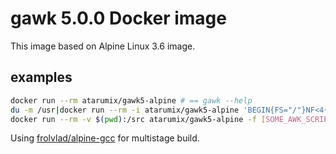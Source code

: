 # gawk 5.0.0 Docker image
This image based on Alpine Linux 3.6 image.

## examples
```sh
docker run --rm atarumix/gawk5-alpine # == gawk --help
du -m /usr|docker run --rm -i atarumix/gawk5-alpine 'BEGIN{FS="/"}NF<4{print}' # run one-liner with host OS's stdin.
docker run --rm -v $(pwd):/src atarumix/gawk5-alpine -f [SOME_AWK_SCRIPT] # current directory in the container is set to "/src".
```

Using [frolvlad/alpine-gcc](https://hub.docker.com/r/frolvlad/alpine-gcc) for multistage build.
